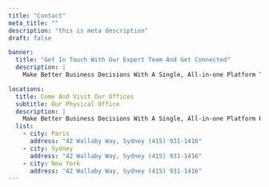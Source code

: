 ```yaml
---
title: "Contact"
meta_title: ""
description: "this is meta description"
draft: false

banner:
  title: "Get In Touch With Our Expert Team And Get Connected"
  description: |
    Make Better Business Decisions With A Single, All-in-one Platform That Helps You Plan, Engage, And Analyse Easily. Juggling To Between

locations:
  title: Come And Visit Our Offices
  subtitle: Our Physical Office
  description: |
    Make Better Business Decisions With A Single, All-in-one Platform Helps You Plan, Engage, And Analyze Easily. Juggling To Between 8 Tools.
  list:
    - city: Paris
      address: "42 Wallaby Way, Sydney (415) 931-1416"
    - city: Sydney
      address: "42 Wallaby Way, Sydney (415) 931-1416"
    - city: New York
      address: "42 Wallaby Way, Sydney (415) 931-1416"
---
```

